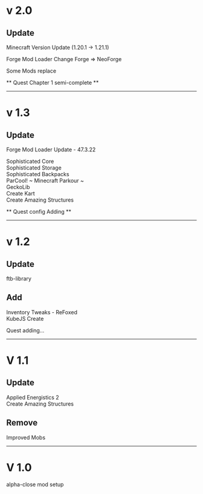 # v 2.0
## Update

Minecraft Version Update
(1.20.1 -> 1.21.1)

Forge Mod Loader Change
Forge => NeoForge

Some Mods replace

** Quest Chapter 1 semi-complete **


***


# v 1.3
## Update

Forge Mod Loader Update - 47.3.22   

Sophisticated Core   
Sophisticated Storage   
Sophisticated Backpacks   
ParCool! ~ Minecraft Parkour ~   
GeckoLib   
Create Kart   
Create Amazing Structures   

** Quest config Adding **

***

# v 1.2
## Update
ftb-library   

## Add
Inventory Tweaks - ReFoxed   
KubeJS Create   

Quest adding...   

***

# V 1.1
## Update
Applied Energistics 2   
Create Amazing Structures

## Remove
Improved Mobs   

***

# V 1.0
alpha-close mod setup
